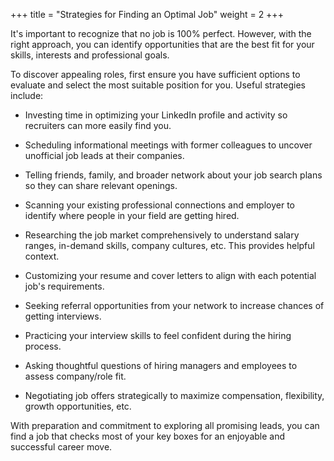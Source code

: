 +++
title = "Strategies for Finding an Optimal Job"
weight = 2
+++

It's important to recognize that no job is 100% perfect. However, with the right approach, you can identify opportunities that are the best fit for your skills, interests and professional goals.

To discover appealing roles, first ensure you have sufficient options to evaluate and select the most suitable position for you. Useful strategies include:

- Investing time in optimizing your LinkedIn profile and activity so recruiters can more easily find you.

- Scheduling informational meetings with former colleagues to uncover unofficial job leads at their companies.

- Telling friends, family, and broader network about your job search plans so they can share relevant openings.

- Scanning your existing professional connections and employer to identify where people in your field are getting hired.

- Researching the job market comprehensively to understand salary ranges, in-demand skills, company cultures, etc. This provides helpful context.

- Customizing your resume and cover letters to align with each potential job's requirements.

- Seeking referral opportunities from your network to increase chances of getting interviews.

- Practicing your interview skills to feel confident during the hiring process.

- Asking thoughtful questions of hiring managers and employees to assess company/role fit.

- Negotiating job offers strategically to maximize compensation, flexibility, growth opportunities, etc.

With preparation and commitment to exploring all promising leads, you can find a job that checks most of your key boxes for an enjoyable and successful career move.